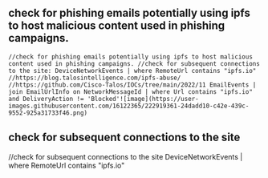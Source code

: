 
## check for phishing emails potentially using ipfs to host malicious content used in phishing campaigns.

`//check for phishing emails potentially using ipfs to host malicious content used in phishing campaigns.
//check for subsequent connections to the site: DeviceNetworkEvents | where RemoteUrl contains "ipfs.io"
//https://blog.talosintelligence.com/ipfs-abuse/
//https://github.com/Cisco-Talos/IOCs/tree/main/2022/11
EmailEvents
| join EmailUrlInfo on NetworkMessageId
| where Url contains "ipfs.io" and DeliveryAction != 'Blocked'![image](https://user-images.githubusercontent.com/16122365/222919361-24dadd10-c42e-439c-9552-925a31733f46.png)`


## check for subsequent connections to the site
//check for subsequent connections to the site
DeviceNetworkEvents | where RemoteUrl contains "ipfs.io"
